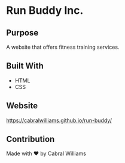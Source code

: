 # Run Buddy Inc.

## Purpose
A website that offers fitness training services.

## Built With
* HTML
* CSS

## Website
https://cabralwilliams.github.io/run-buddy/

## Contribution
Made with ❤️ by Cabral Williams